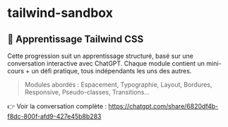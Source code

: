 # tailwind-sandbox

## 🧠 Apprentissage Tailwind CSS

Cette progression suit un apprentissage structuré, basé sur une conversation interactive avec ChatGPT. Chaque module contient un mini-cours + un défi pratique, tous indépendants les uns des autres.

> Modules abordés : Espacement, Typographie, Layout, Bordures, Responsive, Pseudo-classes, Transitions...

👉 Voir la conversation complète : https://chatgpt.com/share/6820df4b-f8dc-800f-afd9-427e45b8b283
